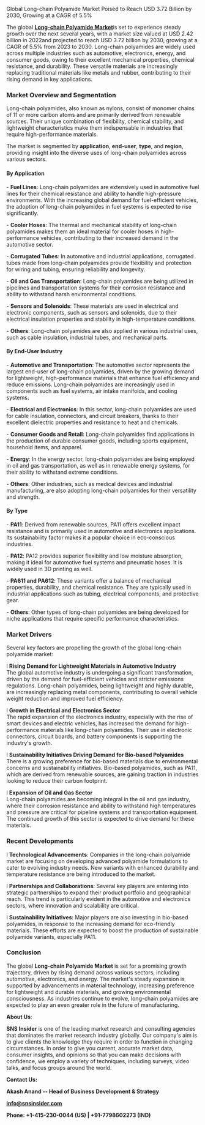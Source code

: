 Global Long-chain Polyamide Market Poised to Reach USD 3.72 Billion by 2030, Growing at a CAGR of 5.5%

The global [**Long-chain Polyamide Market**](https://www.snsinsider.com/reports/long-chain-polyamide-market-2632)is set to experience steady growth over the next several years, with a market size valued at USD 2.42 billion in 2022and projected to reach USD 3.72 billion by 2030, growing at a CAGR of 5.5% from 2023 to 2030. Long-chain polyamides are widely used across multiple industries such as automotive, electronics, energy, and consumer goods, owing to their excellent mechanical properties, chemical resistance, and durability. These versatile materials are increasingly replacing traditional materials like metals and rubber, contributing to their rising demand in key applications.

### **Market Overview and Segmentation**

Long-chain polyamides, also known as nylons, consist of monomer chains of 11 or more carbon atoms and are primarily derived from renewable sources. Their unique combination of flexibility, chemical stability, and lightweight characteristics make them indispensable in industries that require high-performance materials.

The market is segmented by **application**, **end-user**, **type**, and **region**, providing insight into the diverse uses of long-chain polyamides across various sectors.

#### **By Application**

- **Fuel Lines**: Long-chain polyamides are extensively used in automotive fuel lines for their chemical resistance and ability to handle high-pressure environments. With the increasing global demand for fuel-efficient vehicles, the adoption of long-chain polyamides in fuel systems is expected to rise significantly.

- **Cooler Hoses**: The thermal and mechanical stability of long-chain polyamides makes them an ideal material for cooler hoses in high-performance vehicles, contributing to their increased demand in the automotive sector.

- **Corrugated Tubes**: In automotive and industrial applications, corrugated tubes made from long-chain polyamides provide flexibility and protection for wiring and tubing, ensuring reliability and longevity.

- **Oil and Gas Transportation**: Long-chain polyamides are being utilized in pipelines and transportation systems for their corrosion resistance and ability to withstand harsh environmental conditions.

- **Sensors and Solenoids**: These materials are used in electrical and electronic components, such as sensors and solenoids, due to their electrical insulation properties and stability in high-temperature conditions.

- **Others**: Long-chain polyamides are also applied in various industrial uses, such as cable insulation, industrial tubes, and mechanical parts.

#### **By End-User Industry**

- **Automotive and Transportation**: The automotive sector represents the largest end-user of long-chain polyamides, driven by the growing demand for lightweight, high-performance materials that enhance fuel efficiency and reduce emissions. Long-chain polyamides are increasingly used in components such as fuel systems, air intake manifolds, and cooling systems.

- **Electrical and Electronics**: In this sector, long-chain polyamides are used for cable insulation, connectors, and circuit breakers, thanks to their excellent dielectric properties and resistance to heat and chemicals.

- **Consumer Goods and Retail**: Long-chain polyamides find applications in the production of durable consumer goods, including sports equipment, household items, and apparel.

- **Energy**: In the energy sector, long-chain polyamides are being employed in oil and gas transportation, as well as in renewable energy systems, for their ability to withstand extreme conditions.

- **Others**: Other industries, such as medical devices and industrial manufacturing, are also adopting long-chain polyamides for their versatility and strength.

#### **By Type**

- **PA11**: Derived from renewable sources, PA11 offers excellent impact resistance and is primarily used in automotive and electronics applications. Its sustainability factor makes it a popular choice in eco-conscious industries.

- **PA12**: PA12 provides superior flexibility and low moisture absorption, making it ideal for automotive fuel systems and pneumatic hoses. It is widely used in 3D printing as well.

- **PA611 and PA612**: These variants offer a balance of mechanical properties, durability, and chemical resistance. They are typically used in industrial applications such as tubing, electrical components, and protective gear.

- **Others**: Other types of long-chain polyamides are being developed for niche applications that require specific performance characteristics.

### **Market Drivers**

Several key factors are propelling the growth of the global long-chain polyamide market:

l **Rising Demand for Lightweight Materials in Automotive Industry**\
The global automotive industry is undergoing a significant transformation, driven by the demand for fuel-efficient vehicles and stricter emissions regulations. Long-chain polyamides, being lightweight and highly durable, are increasingly replacing metal components, contributing to overall vehicle weight reduction and improved fuel efficiency.

l **Growth in Electrical and Electronics Sector**\
The rapid expansion of the electronics industry, especially with the rise of smart devices and electric vehicles, has increased the demand for high-performance materials like long-chain polyamides. Their use in electronic connectors, circuit boards, and battery components is supporting the industry's growth.

l **Sustainability Initiatives Driving Demand for Bio-based Polyamides**\
There is a growing preference for bio-based materials due to environmental concerns and sustainability initiatives. Bio-based polyamides, such as PA11, which are derived from renewable sources, are gaining traction in industries looking to reduce their carbon footprint.

l **Expansion of Oil and Gas Sector**\
Long-chain polyamides are becoming integral in the oil and gas industry, where their corrosion resistance and ability to withstand high temperatures and pressure are critical for pipeline systems and transportation equipment. The continued growth of this sector is expected to drive demand for these materials.

### **Recent Developments**

l **Technological Advancements**: Companies in the long-chain polyamide market are focusing on developing advanced polyamide formulations to cater to evolving industry needs. New variants with enhanced durability and temperature resistance are being introduced to the market.

l **Partnerships and Collaborations**: Several key players are entering into strategic partnerships to expand their product portfolio and geographical reach. This trend is particularly evident in the automotive and electronics sectors, where innovation and scalability are critical.

l **Sustainability Initiatives**: Major players are also investing in bio-based polyamides, in response to the increasing demand for eco-friendly materials. These efforts are expected to boost the production of sustainable polyamide variants, especially PA11.

### **Conclusion**

The global **Long-chain Polyamide Market** is set for a promising growth trajectory, driven by rising demand across various sectors, including automotive, electronics, and energy. The market's steady expansion is supported by advancements in material technology, increasing preference for lightweight and durable materials, and growing environmental consciousness. As industries continue to evolve, long-chain polyamides are expected to play an even greater role in the future of manufacturing.

**About Us**:

**SNS Insider** is one of the leading market research and consulting agencies that dominates the market research industry globally. Our company's aim is to give clients the knowledge they require in order to function in changing circumstances. In order to give you current, accurate market data, consumer insights, and opinions so that you can make decisions with confidence, we employ a variety of techniques, including surveys, video talks, and focus groups around the world.

**Contact Us:**

**Akash Anand -- Head of Business Development & Strategy**

[**info@snsinsider.com**](mailto:info@snsinsider.com)

**Phone: +1-415-230-0044 (US) | +91-7798602273 (IND)**